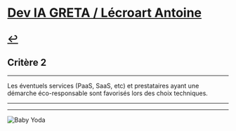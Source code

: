 
# [Dev IA GRETA / Lécroart Antoine](https://github.com/Dev-IA-2024/antoine.lecroart)

[↩️](..)
---

## Critère 2

---

Les éventuels services (PaaS, SaaS, etc) et prestataires ayant une démarche éco-responsable sont favorisés lors des choix techniques.

---
---
![Baby Yoda](https://images3.alphacoders.com/110/1108129.jpg)
